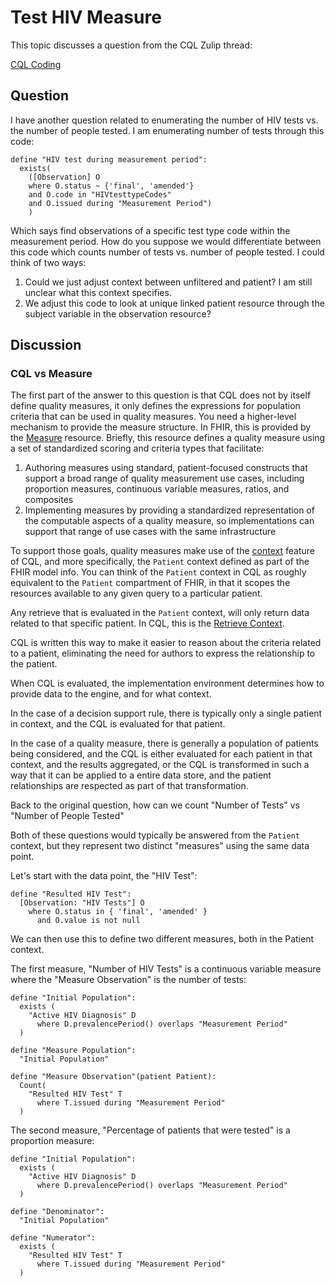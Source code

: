 # Test HIV Measure

This topic discusses a question from the CQL Zulip thread:

[CQL Coding](https://chat.fhir.org/#narrow/stream/179220-cql/topic/CQL.20Coding)

## Question

I have another question related to enumerating the number of HIV tests vs. the number of people tested. I am enumerating number of tests through this code:

```cql
define "HIV test during measurement period":
  exists(
    ([Observation] O
    where O.status ~ {'final', 'amended'}
    and O.code in "HIVtesttypeCodes"
    and O.issued during "Measurement Period")
    )
```

Which says find observations of a specific test type code within the measurement period. How do you suppose we would differentiate between this code which counts number of tests vs. number of people tested. I could think of two ways:

1) Could we just adjust context between unfiltered and patient? I am still unclear what this context specifies.
2) We adjust this code to look at unique linked patient resource through the subject variable in the observation resource?

## Discussion

### CQL vs Measure

The first part of the answer to this question is that CQL does not by itself define quality measures, it only defines the expressions for population criteria that can be used in quality measures. You need a higher-level mechanism to provide the measure structure. In FHIR, this is provided by the [Measure](http://hl7.org/fhir/measure.html) resource. Briefly, this resource defines a quality measure using a set of standardized scoring and criteria types that facilitate:

1. Authoring measures using standard, patient-focused constructs that support a broad range of quality measurement use cases, including proportion measures, continuous variable measures, ratios, and composites
2. Implementing measures by providing a standardized representation of the computable aspects of a quality measure, so implementations can support that range of use cases with the same infrastructure

To support those goals, quality measures make use of the [context](https://cql.hl7.org/02-authorsguide.html#context) feature of CQL, and more specifically, the `Patient` context defined as part of the FHIR model info. You can think of the `Patient` context in CQL as roughly equivalent to the `Patient` compartment of FHIR, in that it scopes the resources available to any given query to a particular patient.

Any retrieve that is evaluated in the `Patient` context, will only return data related to that specific patient. In CQL, this is the [Retrieve Context](https://cql.hl7.org/02-authorsguide.html#retrieve-context).

CQL is written this way to make it easier to reason about the criteria related to a patient, eliminating the need for authors to express the relationship to the patient.

When CQL is evaluated, the implementation environment determines how to provide data to the engine, and for what context.

In the case of a decision support rule, there is typically only a single patient in context, and the CQL is evaluated for that patient.

In the case of a quality measure, there is generally a population of patients being considered, and the CQL is either evaluated for each patient in that context, and the results aggregated, or the CQL is transformed in such a way that it can be applied to a entire data store, and the patient relationships are respected as part of that transformation.

Back to the original question, how can we count "Number of Tests" vs "Number of People Tested"

Both of these questions would typically be answered from the `Patient` context, but they represent two distinct "measures" using the same data point.

Let's start with the data point, the "HIV Test":

```cql
define "Resulted HIV Test":
  [Observation: "HIV Tests"] O
    where O.status in { 'final', 'amended' }
      and O.value is not null
```

We can then use this to define two different measures, both in the Patient context.

The first measure, "Number of HIV Tests" is a continuous variable measure where the "Measure Observation" is the number of tests:

```cql
define "Initial Population":
  exists (
    "Active HIV Diagnosis" D
      where D.prevalencePeriod() overlaps "Measurement Period"
  )

define "Measure Population":
  "Initial Population"

define "Measure Observation"(patient Patient):
  Count(
    "Resulted HIV Test" T
      where T.issued during "Measurement Period"
  )
```

The second measure, "Percentage of patients that were tested" is a proportion measure:

```cql
define "Initial Population":
  exists (
    "Active HIV Diagnosis" D
      where D.prevalencePeriod() overlaps "Measurement Period"
  )

define "Denominator":
  "Initial Population"

define "Numerator":
  exists (
    "Resulted HIV Test" T
      where T.issued during "Measurement Period"
  )
```


